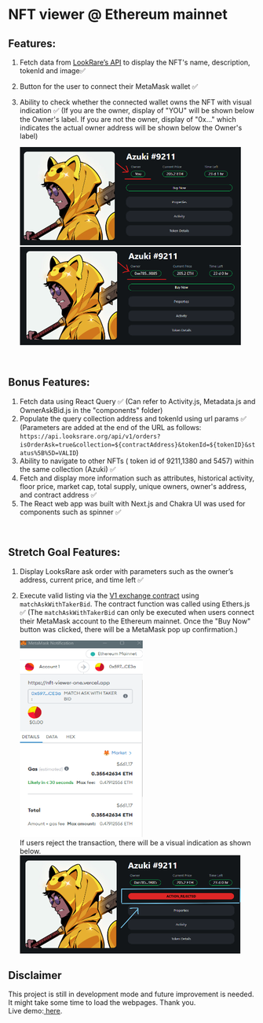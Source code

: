 # NFT viewer @ Ethereum mainnet

## Features:

1. Fetch data from <a href="https://looksrare.dev/reference/getcollectiontoken">LookRare’s API</a> to display the NFT's name, description, tokenId and image✅
2. Button for the user to connect their MetaMask wallet ✅
3. Ability to check whether the connected wallet owns the NFT with visual indication ✅
   (If you are the owner, display of "YOU" will be shown below the Owner's label. If you are not the owner, display of "0x..." which indicates the actual owner address will be shown below the Owner's label)
   
   <img src="./public/owner_truthy.png" alt="Truthy indication" title="Optional title" width="450px" height="200px">
   <img src="./public/owner_falsy.png" alt="Falsy indication" title="Optional title" width="450px" height="200px">

<br/>

## Bonus Features:

1. Fetch data using React Query ✅
   (Can refer to Activity.js, Metadata.js and OwnerAskBid.js in the "components" folder)
2. Populate the query collection address and tokenId using url params ✅
   (Parameters are added at the end of the URL as follows: `https://api.looksrare.org/api/v1/orders?isOrderAsk=true&collection=${contractAddress}&tokenId=${tokenID}&status%5B%5D=VALID`)
3. Ability to navigate to other NFTs ( token id of 9211,1380 and 5457) within the same collection (Azuki) ✅
4. Fetch and display more information such as attributes, historical activity, floor price, market cap, total supply, unique owners, owner's address, and contract address ✅
5. The React web app was built with Next.js and Chakra UI was used for components such as spinner ✅

<br/>

## Stretch Goal Features:

1. Display LooksRare ask order with parameters such as the owner’s address, current price, and time left ✅
2. Execute valid listing via the <a href="https://etherscan.io/address/0x59728544b08ab483533076417fbbb2fd0b17ce3a">V1 exchange contract</a> using `matchAskWithTakerBid`. The contract function was called using Ethers.js ✅ (The `matchAskWithTakerBid` can only be executed when users connect their MetaMask account to the Ethereum mainnet. Once the "Buy Now" button was clicked, there will be a MetaMask pop up confirmation.)

   <img src="./public/executeFunction.png" alt="execute function" title="Optional title" width="250px" height="400px">
   <br/>
   If users reject the transaction, there will be a visual indication as shown below. 
    <img src="./public/tx_rejected.png" alt="transaction failed" title="Optional title" width="450px" height="200px">
   <br/>

## **Disclaimer**

This project is still in development mode and future improvement is needed. It might take some time to load the webpages.
Thank you.
<br/>
Live demo:<a href="https://nft-viewer-one.vercel.app/" target="_blank"> here</a>.

